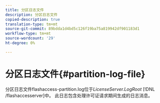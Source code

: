 ```yaml
---
title: 分区日志文件
description: 分区日志文件
copied-description: true
translation-type: tm+mt
source-git-commit: 89bdda1d4bd5c126f19ba75a819942df901183d1
workflow-type: tm+mt
source-wordcount: '29'
ht-degree: 0%

---
```



# 分区日志文件{#partition-log-file}

分区日志文件flashaccess-partition.log位于&#x200B;*LicenseServer.LogRoot* [!DNL /flashaccesserver]中。 此日志包含处理许可证请求期间生成的日志消息。
